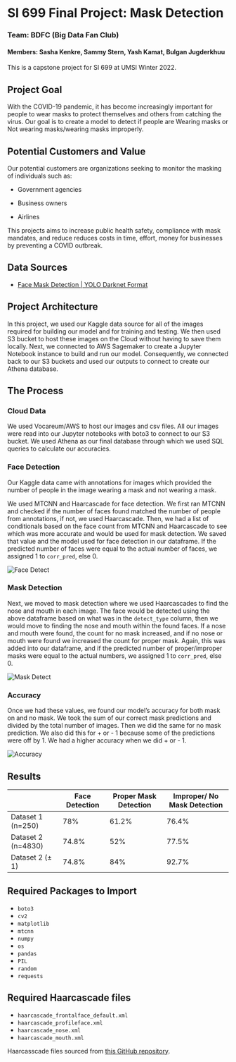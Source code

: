 # SI 699 Final Project: Mask Detection
### Team: BDFC (Big Data Fan Club)
#### Members: Sasha Kenkre, Sammy Stern, Yash Kamat, Bulgan Jugderkhuu

This is a capstone project for SI 699 at UMSI Winter 2022.

## Project Goal
With the COVID-19 pandemic, it has become increasingly important for people to wear masks to protect themselves and others from catching the virus. Our goal is to create a model to detect if people are Wearing masks or Not wearing masks/wearing masks improperly.

## Potential Customers and Value
Our potential customers are organizations seeking to monitor the masking of individuals such as:

- Government agencies

- Business owners

- Airlines

This projects aims to increase public health safety, compliance with mask mandates, and reduce reduces costs in time, effort, money for businesses by preventing a COVID outbreak.


## Data Sources
* [Face Mask Detection | YOLO Darknet Format](https://www.kaggle.com/datasets/parot99/face-mask-detection-yolo-darknet-format)

## Project Architecture
In this project, we used our Kaggle data source for all of the images required for building our model and for training and testing. We then used S3 bucket to host these images on the Cloud without having to save them locally. Next, we connected to AWS Sagemaker to create a Jupyter Notebook instance to build and run our model. Consequently, we connected back to our S3 buckets and used our outputs to connect to create our Athena database.

## The Process
### Cloud Data
We used Vocareum/AWS to host our images and csv files. All our images were read into our Jupyter notebooks with boto3 to connect to our S3 bucket. We used Athena as our final database through which we used SQL queries to calculate our accuracies.

### Face Detection
Our Kaggle data came with annotations for images which provided the number of people in the image wearing a mask and not wearing a mask.

We used MTCNN and Haarcascade for face detection. We first ran MTCNN and checked if the number of faces found matched the number of people from annotations, if not, we used Haarcascade. Then, we had a list of conditionals based on the face count from MTCNN and Haarcascade to see which was more accurate and would be used for mask detection. We saved that value and the model used for face detection in our dataframe. If the predicted number of faces were equal to the actual number of faces, we assigned 1 to `corr_pred`, else 0.

![Face Detect](https://github.com/bulgaan/SI699_FinalProject/images/face_detect.png)

### Mask Detection
Next, we moved to mask detection where we used Haarcascades to find the nose and mouth in each image. The face would be detected using the above dataframe based on what was in the `detect_type` column, then we would move to finding the nose and mouth within the found faces. If a nose and mouth were found, the count for no mask increased, and if no nose or mouth were found we increased the count for proper mask. Again, this was added into our dataframe, and if the predicted number of proper/improper masks were equal to the actual numbers, we assigned 1 to `corr_pred`, else 0.

![Mask Detect](https://github.com/bulgaan/SI699_FinalProject/images/mask_detect.png)

### Accuracy
Once we had these values, we found our model’s accuracy for both mask on and no mask. We took the sum of our correct mask predictions and divided by the total number of images. Then we did the same for no mask prediction. We also did this for + or - 1 because some of the predictions were off by 1. We had a higher accuracy when we did + or - 1.

![Accuracy](https://github.com/bulgaan/SI699_FinalProject/images/accuracy.png)


## Results
|             | Face Detection | Proper Mask Detection | Improper/ No Mask Detection    |
| ----------------| ----------------|------------------------|---------------------------|
| Dataset 1 (n=250)     | 78%    |61.2%   |76.4%   |
| Dataset 2 (n=4830)  | 74.8%       |52%    |77.5%    |
| Dataset 2 (± 1) | 74.8%|84%   | 92.7%  |

## Required Packages to Import

- `boto3`
- `cv2`
- `matplotlib`
- `mtcnn`
- `numpy`
- `os`
- `pandas`
- `PIL`
- `random`
- `requests`

## Required Haarcascade files
- `haarcascade_frontalface_default.xml`
- `haarcascade_profileface.xml`
- `haarcascade_nose.xml`
- `haarcascade_mouth.xml`

Haarcasscade files sourced from [this GitHub repository](https://github.com/Poojan66/facedetection).